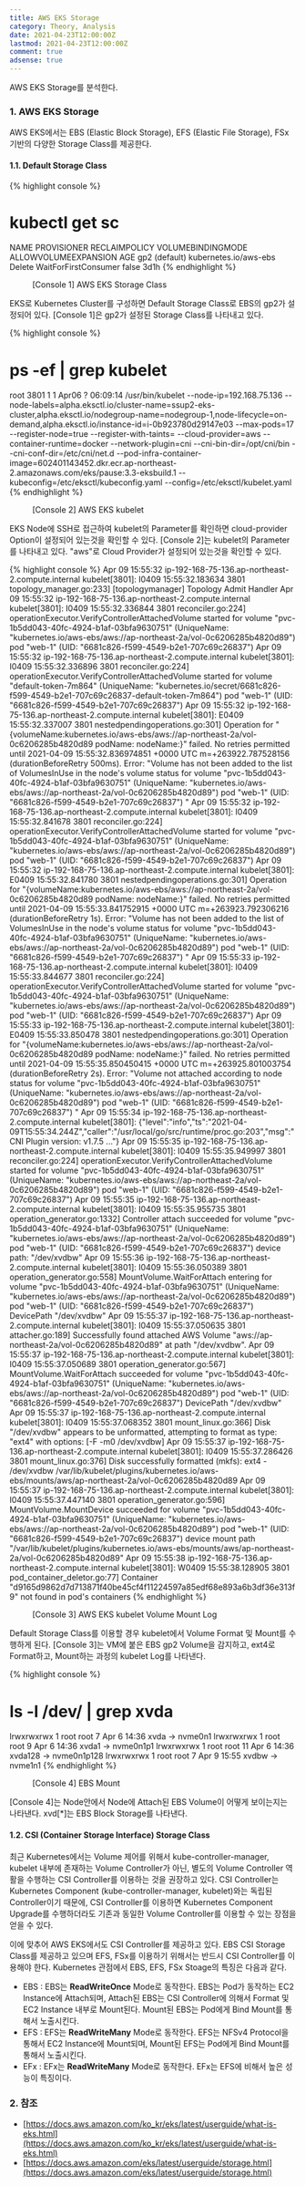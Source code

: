 ```yaml
---
title: AWS EKS Storage
category: Theory, Analysis
date: 2021-04-23T12:00:00Z
lastmod: 2021-04-23T12:00:00Z
comment: true
adsense: true
---
```


AWS EKS Storage를 분석한다.

### 1. AWS EKS Storage

AWS EKS에서는 EBS (Elastic Block Storage), EFS (Elastic File Storage), FSx 기반의 다양한 Storage Class를 제공한다.

#### 1.1. Default Storage Class

{% highlight console %}
# kubectl get sc
NAME            PROVISIONER             RECLAIMPOLICY   VOLUMEBINDINGMODE      ALLOWVOLUMEEXPANSION   AGE
gp2 (default)   kubernetes.io/aws-ebs   Delete          WaitForFirstConsumer   false                  3d1h
{% endhighlight %}
<figure>
<figcaption class="caption">[Console 1] AWS EKS Storage Class</figcaption>
</figure>

EKS로 Kubernetes Cluster를 구성하면 Default Storage Class로 EBS의 gp2가 설정되어 있다. [Console 1]은 gp2가 설정된 Storage Class를 나타내고 있다.

{% highlight console %}
# ps -ef | grep kubelet
root      3801     1  1 Apr06 ?        06:09:14 /usr/bin/kubelet --node-ip=192.168.75.136 --node-labels=alpha.eksctl.io/cluster-name=ssup2-eks-cluster,alpha.eksctl.io/nodegroup-name=nodegroup-1,node-lifecycle=on-demand,alpha.eksctl.io/instance-id=i-0b923780d29147e03 --max-pods=17 --register-node=true --register-with-taints= --cloud-provider=aws --container-runtime=docker --network-plugin=cni --cni-bin-dir=/opt/cni/bin --cni-conf-dir=/etc/cni/net.d --pod-infra-container-image=602401143452.dkr.ecr.ap-northeast-2.amazonaws.com/eks/pause:3.3-eksbuild.1 --kubeconfig=/etc/eksctl/kubeconfig.yaml --config=/etc/eksctl/kubelet.yaml
{% endhighlight %}
<figure>
<figcaption class="caption">[Console 2] AWS EKS kubelet</figcaption>
</figure>

EKS Node에 SSH로 접근하여 kubelet의 Parameter를 확인하면 cloud-provider Option이 설정되어 있는것을 확인할 수 있다. [Console 2]는 kubelet의 Parameter를 나타내고 있다. "aws"로 Cloud Provider가 설정되어 있는것을 확인할 수 있다.

{% highlight console %}
Apr 09 15:55:32 ip-192-168-75-136.ap-northeast-2.compute.internal kubelet[3801]: I0409 15:55:32.183634    3801 topology_manager.go:233] [topologymanager] Topology Admit Handler
Apr 09 15:55:32 ip-192-168-75-136.ap-northeast-2.compute.internal kubelet[3801]: I0409 15:55:32.336844    3801 reconciler.go:224] operationExecutor.VerifyControllerAttachedVolume started for volume "pvc-1b5dd043-40fc-4924-b1af-03bfa9630751" (UniqueName: "kubernetes.io/aws-ebs/aws://ap-northeast-2a/vol-0c6206285b4820d89") pod "web-1" (UID: "6681c826-f599-4549-b2e1-707c69c26837")
Apr 09 15:55:32 ip-192-168-75-136.ap-northeast-2.compute.internal kubelet[3801]: I0409 15:55:32.336896    3801 reconciler.go:224] operationExecutor.VerifyControllerAttachedVolume started for volume "default-token-7m864" (UniqueName: "kubernetes.io/secret/6681c826-f599-4549-b2e1-707c69c26837-default-token-7m864") pod "web-1" (UID: "6681c826-f599-4549-b2e1-707c69c26837")
Apr 09 15:55:32 ip-192-168-75-136.ap-northeast-2.compute.internal kubelet[3801]: E0409 15:55:32.337007    3801 nestedpendingoperations.go:301] Operation for "{volumeName:kubernetes.io/aws-ebs/aws://ap-northeast-2a/vol-0c6206285b4820d89 podName: nodeName:}" failed. No retries permitted until 2021-04-09 15:55:32.836974851 +0000 UTC m=+263922.787528156 (durationBeforeRetry 500ms). Error: "Volume has not been added to the list of VolumesInUse in the node's volume status for volume \"pvc-1b5dd043-40fc-4924-b1af-03bfa9630751\" (UniqueName: \"kubernetes.io/aws-ebs/aws://ap-northeast-2a/vol-0c6206285b4820d89\") pod \"web-1\" (UID: \"6681c826-f599-4549-b2e1-707c69c26837\") "
Apr 09 15:55:32 ip-192-168-75-136.ap-northeast-2.compute.internal kubelet[3801]: I0409 15:55:32.841678    3801 reconciler.go:224] operationExecutor.VerifyControllerAttachedVolume started for volume "pvc-1b5dd043-40fc-4924-b1af-03bfa9630751" (UniqueName: "kubernetes.io/aws-ebs/aws://ap-northeast-2a/vol-0c6206285b4820d89") pod "web-1" (UID: "6681c826-f599-4549-b2e1-707c69c26837")
Apr 09 15:55:32 ip-192-168-75-136.ap-northeast-2.compute.internal kubelet[3801]: E0409 15:55:32.841780    3801 nestedpendingoperations.go:301] Operation for "{volumeName:kubernetes.io/aws-ebs/aws://ap-northeast-2a/vol-0c6206285b4820d89 podName: nodeName:}" failed. No retries permitted until 2021-04-09 15:55:33.841752915 +0000 UTC m=+263923.792306216 (durationBeforeRetry 1s). Error: "Volume has not been added to the list of VolumesInUse in the node's volume status for volume \"pvc-1b5dd043-40fc-4924-b1af-03bfa9630751\" (UniqueName: \"kubernetes.io/aws-ebs/aws://ap-northeast-2a/vol-0c6206285b4820d89\") pod \"web-1\" (UID: \"6681c826-f599-4549-b2e1-707c69c26837\") "
Apr 09 15:55:33 ip-192-168-75-136.ap-northeast-2.compute.internal kubelet[3801]: I0409 15:55:33.844677    3801 reconciler.go:224] operationExecutor.VerifyControllerAttachedVolume started for volume "pvc-1b5dd043-40fc-4924-b1af-03bfa9630751" (UniqueName: "kubernetes.io/aws-ebs/aws://ap-northeast-2a/vol-0c6206285b4820d89") pod "web-1" (UID: "6681c826-f599-4549-b2e1-707c69c26837")
Apr 09 15:55:33 ip-192-168-75-136.ap-northeast-2.compute.internal kubelet[3801]: E0409 15:55:33.850478    3801 nestedpendingoperations.go:301] Operation for "{volumeName:kubernetes.io/aws-ebs/aws://ap-northeast-2a/vol-0c6206285b4820d89 podName: nodeName:}" failed. No retries permitted until 2021-04-09 15:55:35.850450415 +0000 UTC m=+263925.801003754 (durationBeforeRetry 2s). Error: "Volume not attached according to node status for volume \"pvc-1b5dd043-40fc-4924-b1af-03bfa9630751\" (UniqueName: \"kubernetes.io/aws-ebs/aws://ap-northeast-2a/vol-0c6206285b4820d89\") pod \"web-1\" (UID: \"6681c826-f599-4549-b2e1-707c69c26837\") "
Apr 09 15:55:34 ip-192-168-75-136.ap-northeast-2.compute.internal kubelet[3801]: {"level":"info","ts":"2021-04-09T15:55:34.244Z","caller":"/usr/local/go/src/runtime/proc.go:203","msg":"CNI Plugin version: v1.7.5 ..."}
Apr 09 15:55:35 ip-192-168-75-136.ap-northeast-2.compute.internal kubelet[3801]: I0409 15:55:35.949997    3801 reconciler.go:224] operationExecutor.VerifyControllerAttachedVolume started for volume "pvc-1b5dd043-40fc-4924-b1af-03bfa9630751" (UniqueName: "kubernetes.io/aws-ebs/aws://ap-northeast-2a/vol-0c6206285b4820d89") pod "web-1" (UID: "6681c826-f599-4549-b2e1-707c69c26837")
Apr 09 15:55:35 ip-192-168-75-136.ap-northeast-2.compute.internal kubelet[3801]: I0409 15:55:35.955735    3801 operation_generator.go:1332] Controller attach succeeded for volume "pvc-1b5dd043-40fc-4924-b1af-03bfa9630751" (UniqueName: "kubernetes.io/aws-ebs/aws://ap-northeast-2a/vol-0c6206285b4820d89") pod "web-1" (UID: "6681c826-f599-4549-b2e1-707c69c26837") device path: "/dev/xvdbw"
Apr 09 15:55:36 ip-192-168-75-136.ap-northeast-2.compute.internal kubelet[3801]: I0409 15:55:36.050389    3801 operation_generator.go:558] MountVolume.WaitForAttach entering for volume "pvc-1b5dd043-40fc-4924-b1af-03bfa9630751" (UniqueName: "kubernetes.io/aws-ebs/aws://ap-northeast-2a/vol-0c6206285b4820d89") pod "web-1" (UID: "6681c826-f599-4549-b2e1-707c69c26837") DevicePath "/dev/xvdbw"
Apr 09 15:55:37 ip-192-168-75-136.ap-northeast-2.compute.internal kubelet[3801]: I0409 15:55:37.050635    3801 attacher.go:189] Successfully found attached AWS Volume "aws://ap-northeast-2a/vol-0c6206285b4820d89" at path "/dev/xvdbw".
Apr 09 15:55:37 ip-192-168-75-136.ap-northeast-2.compute.internal kubelet[3801]: I0409 15:55:37.050689    3801 operation_generator.go:567] MountVolume.WaitForAttach succeeded for volume "pvc-1b5dd043-40fc-4924-b1af-03bfa9630751" (UniqueName: "kubernetes.io/aws-ebs/aws://ap-northeast-2a/vol-0c6206285b4820d89") pod "web-1" (UID: "6681c826-f599-4549-b2e1-707c69c26837") DevicePath "/dev/xvdbw"
Apr 09 15:55:37 ip-192-168-75-136.ap-northeast-2.compute.internal kubelet[3801]: I0409 15:55:37.068352    3801 mount_linux.go:366] Disk "/dev/xvdbw" appears to be unformatted, attempting to format as type: "ext4" with options: [-F -m0 /dev/xvdbw]
Apr 09 15:55:37 ip-192-168-75-136.ap-northeast-2.compute.internal kubelet[3801]: I0409 15:55:37.286426    3801 mount_linux.go:376] Disk successfully formatted (mkfs): ext4 - /dev/xvdbw /var/lib/kubelet/plugins/kubernetes.io/aws-ebs/mounts/aws/ap-northeast-2a/vol-0c6206285b4820d89
Apr 09 15:55:37 ip-192-168-75-136.ap-northeast-2.compute.internal kubelet[3801]: I0409 15:55:37.447140    3801 operation_generator.go:596] MountVolume.MountDevice succeeded for volume "pvc-1b5dd043-40fc-4924-b1af-03bfa9630751" (UniqueName: "kubernetes.io/aws-ebs/aws://ap-northeast-2a/vol-0c6206285b4820d89") pod "web-1" (UID: "6681c826-f599-4549-b2e1-707c69c26837") device mount path "/var/lib/kubelet/plugins/kubernetes.io/aws-ebs/mounts/aws/ap-northeast-2a/vol-0c6206285b4820d89"
Apr 09 15:55:38 ip-192-168-75-136.ap-northeast-2.compute.internal kubelet[3801]: W0409 15:55:38.128905    3801 pod_container_deletor.go:77] Container "d9165d9862d7d713871f40be45cf4f11224597a85edf68e893a6b3df36e313f9" not found in pod's containers
{% endhighlight %}
<figure>
<figcaption class="caption">[Console 3] AWS EKS kubelet Volume Mount Log</figcaption>
</figure>

Default Storage Class를 이용할 경우 kubelet에서 Volume Format 및 Mount를 수행하게 된다. [Console 3]는 VM에 붙은 EBS gp2 Volume을 감지하고, ext4로 Format하고, Mount하는 과정의 kubelet Log를 나타낸다.

{% highlight console %}
# ls -l /dev/ | grep xvda
lrwxrwxrwx 1 root root           7 Apr  6 14:36 xvda -> nvme0n1
lrwxrwxrwx 1 root root           9 Apr  6 14:36 xvda1 -> nvme0n1p1
lrwxrwxrwx 1 root root          11 Apr  6 14:36 xvda128 -> nvme0n1p128
lrwxrwxrwx 1 root root           7 Apr  9 15:55 xvdbw -> nvme1n1
{% endhighlight %}
<figure>
<figcaption class="caption">[Console 4] EBS Mount</figcaption>
</figure>

[Console 4]는 Node안에서 Node에 Attach된 EBS Volume이 어떻게 보이는지는 나타낸다. xvd[*]는 EBS Block Storage를 나타낸다.

#### 1.2. CSI (Container Storage Interface) Storage Class

최근 Kubernetes에서는 Volume 제어를 위해서 kube-controller-manager, kubelet 내부에 존재하는 Volume Controller가 아닌, 별도의 Volume Controller 역활을 수행하는 CSI Controller를 이용하는 것을 권장하고 있다. CSI Controller는 Kubernetes Component (kube-controller-manager, kubelet)와는 독립된 Controller이기 때문에, CSI Controller를 이용하면 Kubernetes Component Upgrade를 수행하더라도 기존과 동일한 Volume Controller를 이용할 수 있는 장점을 얻을 수 있다.

이에 맞추어 AWS EKS에서도 CSI Controller를 제공하고 있다. EBS CSI Storage Class를 제공하고 있으며 EFS, FSx를 이용하기 위해서는 반드시 CSI Controller를 이용해야 한다. Kubernetes 관점에서 EBS, EFS, FSx Stoage의 특징은 다음과 같다.

* EBS : EBS는 **ReadWriteOnce** Mode로 동작한다. EBS는 Pod가 동작하는 EC2 Instance에 Attach되며, Attach된 EBS는 CSI Controller에 의해서 Format 및 EC2 Instance 내부로 Mount된다. Mount된 EBS는 Pod에게 Bind Mount를 통해서 노출시킨다.
* EFS : EFS는 **ReadWriteMany** Mode로 동작한다. EFS는 NFSv4 Protocol을 통해서 EC2 Instance에 Mount되며, Mount된 EFS는 Pod에게 Bind Mount를 통해서 노출시킨다.
* EFx : EFx는 **ReadWriteMany** Mode로 동작한다. EFx는 EFS에 비해서 높은 성능이 특징이다.

### 2. 참조

* [https://docs.aws.amazon.com/ko_kr/eks/latest/userguide/what-is-eks.html](https://docs.aws.amazon.com/ko_kr/eks/latest/userguide/what-is-eks.html)
* [https://docs.aws.amazon.com/eks/latest/userguide/storage.html](https://docs.aws.amazon.com/eks/latest/userguide/storage.html)